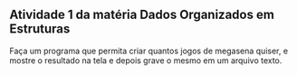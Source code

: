 ## Atividade 1 da matéria Dados Organizados em Estruturas 

Faça um programa que permita criar quantos jogos de megasena quiser, e mostre o resultado na tela e depois grave o mesmo em um arquivo texto.
